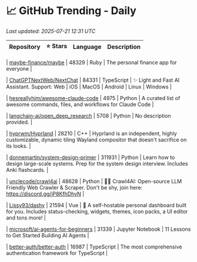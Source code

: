 # 📈 GitHub Trending - Daily

_Last updated: 2025-07-21 12:31 UTC_

| Repository | ⭐ Stars | Language | Description |
|------------|--------:|----------|-------------|

| [maybe-finance/maybe](https://github.com/maybe-finance/maybe) | 48329 | Ruby | The personal finance app for everyone |

| [ChatGPTNextWeb/NextChat](https://github.com/ChatGPTNextWeb/NextChat) | 84331 | TypeScript | ✨ Light and Fast AI Assistant. Support: Web | iOS | MacOS | Android | Linux | Windows |

| [hesreallyhim/awesome-claude-code](https://github.com/hesreallyhim/awesome-claude-code) | 4975 | Python | A curated list of awesome commands, files, and workflows for Claude Code |

| [langchain-ai/open_deep_research](https://github.com/langchain-ai/open_deep_research) | 5708 | Python | No description provided. |

| [hyprwm/Hyprland](https://github.com/hyprwm/Hyprland) | 28210 | C++ | Hyprland is an independent, highly customizable, dynamic tiling Wayland compositor that doesn't sacrifice on its looks. |

| [donnemartin/system-design-primer](https://github.com/donnemartin/system-design-primer) | 311931 | Python | Learn how to design large-scale systems. Prep for the system design interview. Includes Anki flashcards. |

| [unclecode/crawl4ai](https://github.com/unclecode/crawl4ai) | 48628 | Python | 🚀🤖 Crawl4AI: Open-source LLM Friendly Web Crawler & Scraper. Don't be shy, join here: https://discord.gg/jP8KfhDhyN |

| [Lissy93/dashy](https://github.com/Lissy93/dashy) | 21594 | Vue | 🚀 A self-hostable personal dashboard built for you. Includes status-checking, widgets, themes, icon packs, a UI editor and tons more! |

| [microsoft/ai-agents-for-beginners](https://github.com/microsoft/ai-agents-for-beginners) | 31339 | Jupyter Notebook | 11 Lessons to Get Started Building AI Agents |

| [better-auth/better-auth](https://github.com/better-auth/better-auth) | 16987 | TypeScript | The most comprehensive authentication framework for TypeScript |
